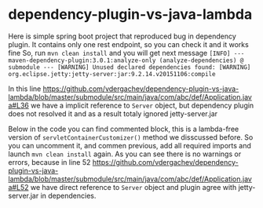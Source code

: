 # dependency-plugin-vs-java-lambda
Here is simple spring boot project that reproduced bug in dependency plugin.
It contains only one rest endpoint, so you can check it and it works fine
So, run `mvn clean install` and you will get next message 
`
[INFO] --- maven-dependency-plugin:3.0.1:analyze-only (analyze-dependencies) @ submodule ---
[WARNING] Unused declared dependencies found:
[WARNING]    org.eclipse.jetty:jetty-server:jar:9.2.14.v20151106:compile
`

In this line https://github.com/vdergachev/dependency-plugin-vs-java-lambda/blob/master/submodule/src/main/java/com/abc/def/Application.java#L36 we have a implicit reference to `Server` object, but dependency plugin does not resolved it and as a result totaly ignored jetty-server.jar 

Below in the code you can find commented block, this is a lambda-free version of `servletContainerCustomizer()` method we disscussed before. So you can uncomment it, and commen previous, add all required imports and launch `mvn clean install` again. As you can see there is no warnings or errors, because in line 52 https://github.com/vdergachev/dependency-plugin-vs-java-lambda/blob/master/submodule/src/main/java/com/abc/def/Application.java#L52 we have direct reference to `Server` object and plugin agree with jetty-server.jar in dependencies.
